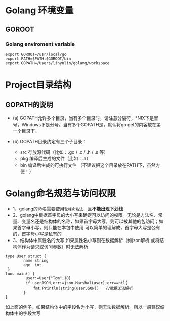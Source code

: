 # Golang 环境变量
## GOROOT
### Golang enviroment variable
```
export GOROOT=/usr/local/go
export PATH=$PATH:$GOROOT/bin
export GOPATH=/Users/linyulin/golang/workspace
```

# Project目录结构

## GOPATH的说明 

* (a) GOPATH允许多个目录，当有多个目录时，请注意分隔符，*NIX下是冒号，Windows下是分号。当有多个GOPATH是，默认将go get的内容放在第一个目录下。

* (b) GOPATH目录约定有三个子目录：

    * src 存放源代码（比如：.go / .c / .h / .s 等）
    * pkg 编译后生成的文件（比如：.a）
    * bin 编译后生成的可执行文件 （不建议把这个目录放在PATH下，虽然方便！）

# Golang命名规范与访问权限
* 1、golang的命名需要使用`驼峰命名法`，且**不能出现下划线**
* 2、golang中根据首字母的大小写来确定可以访问的权限。无论是方法名、常量、变量名还是结构体的名称，如果首字母大写，则可以被其他的包访问；如果首字母小写，则只能在本包中使用
  可以简单的理解成，首字母大写是公有的，首字母小写是私有的
* 3、结构体中属性名的大写
如果属性名小写则在数据解析（如json解析,或将结构体作为请求或访问参数）时无法解析
```
type User struct {
        name string
        age  int
 }
func main() {
         user:=User{"Tom",18}
         if userJSON,err:=json.Marshal(user);err==nil{
       　　  fmt.Println(string(userJSON))   //数据无法解析
        }
}
```
如上面的例子，如果结构体中的字段名为小写，则无法数据解析。所以一般建议结构体中的字段大写